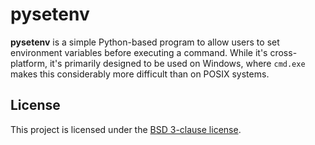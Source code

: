 # pysetenv

**pysetenv** is a simple Python-based program to allow users to set environment
variables before executing a command. While it's cross-platform, it's primarily
designed to be used on Windows, where `cmd.exe` makes this considerably more
difficult than on POSIX systems.

## License

This project is licensed under the [BSD 3-clause license](LICENSE).
